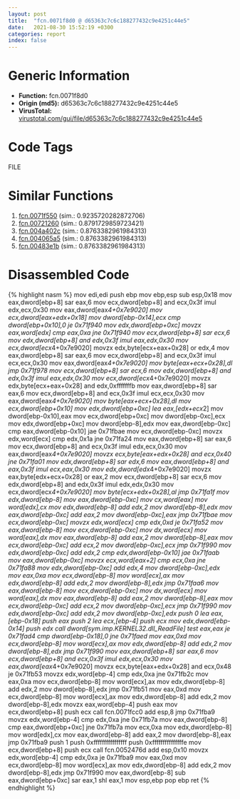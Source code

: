 ```yaml
---
layout: post
title:  "fcn.0071f8d0 @ d65363c7c6c188277432c9e4251c44e5"
date:   2021-08-30 15:52:19 +0300
categories: report
index: false
---
```


# Generic Information
- **Function:** fcn.0071f8d0
- **Origin (md5):** d65363c7c6c188277432c9e4251c44e5
- **VirusTotal:** [virustotal.com/gui/file/d65363c7c6c188277432c9e4251c44e5][virustotal_ref]

# Code Tags
<span class="tag" id="FILE">FILE</span>


# Similar Functions

1. [fcn.0071f550][similar_1_ref] (sim.: 0.9235720282872706)
2. [fcn.00721260][similar_2_ref] (sim.: 0.8791729859723421)
3. [fcn.004a402c][similar_3_ref] (sim.: 0.8763382961984313)
4. [fcn.004065a5][similar_4_ref] (sim.: 0.8763382961984313)
5. [fcn.00483e1b][similar_5_ref] (sim.: 0.8763382961984313)


# Disassembled Code

{% highlight nasm %}
mov edi,edi
push ebp
mov ebp,esp
sub esp,0x18
mov eax,dword[ebp+8]
sar eax,6
mov ecx,dword[ebp+8]
and ecx,0x3f
imul edx,ecx,0x30
mov eax,dword[eax*4+0x7e9020]
mov ecx,dword[eax+edx+0x18]
mov dword[ebp-0x14],ecx
cmp dword[ebp+0x10],0
je 0x71f940
mov edx,dword[ebp+0xc]
movzx eax,word[edx]
cmp eax,0xa
jne 0x71f940
mov ecx,dword[ebp+8]
sar ecx,6
mov edx,dword[ebp+8]
and edx,0x3f
imul eax,edx,0x30
mov ecx,dword[ecx*4+0x7e9020]
movzx edx,byte[ecx+eax+0x28]
or edx,4
mov eax,dword[ebp+8]
sar eax,6
mov ecx,dword[ebp+8]
and ecx,0x3f
imul ecx,ecx,0x30
mov eax,dword[eax*4+0x7e9020]
mov byte[eax+ecx+0x28],dl
jmp 0x71f978
mov ecx,dword[ebp+8]
sar ecx,6
mov edx,dword[ebp+8]
and edx,0x3f
imul eax,edx,0x30
mov ecx,dword[ecx*4+0x7e9020]
movzx edx,byte[ecx+eax+0x28]
and edx,0xfffffffb
mov eax,dword[ebp+8]
sar eax,6
mov ecx,dword[ebp+8]
and ecx,0x3f
imul ecx,ecx,0x30
mov eax,dword[eax*4+0x7e9020]
mov byte[eax+ecx+0x28],dl
mov ecx,dword[ebp+0x10]
mov edx,dword[ebp+0xc]
lea eax,[edx+ecx*2]
mov dword[ebp-0x10],eax
mov ecx,dword[ebp+0xc]
mov dword[ebp-0xc],ecx
mov edx,dword[ebp+0xc]
mov dword[ebp-8],edx
mov eax,dword[ebp-0xc]
cmp eax,dword[ebp-0x10]
jae 0x71fbae
mov ecx,dword[ebp-0xc]
movzx edx,word[ecx]
cmp edx,0x1a
jne 0x71fa24
mov eax,dword[ebp+8]
sar eax,6
mov ecx,dword[ebp+8]
and ecx,0x3f
imul edx,ecx,0x30
mov eax,dword[eax*4+0x7e9020]
movzx ecx,byte[eax+edx+0x28]
and ecx,0x40
jne 0x71fa01
mov edx,dword[ebp+8]
sar edx,6
mov eax,dword[ebp+8]
and eax,0x3f
imul ecx,eax,0x30
mov edx,dword[edx*4+0x7e9020]
movzx eax,byte[edx+ecx+0x28]
or eax,2
mov ecx,dword[ebp+8]
sar ecx,6
mov edx,dword[ebp+8]
and edx,0x3f
imul edx,edx,0x30
mov ecx,dword[ecx*4+0x7e9020]
mov byte[ecx+edx+0x28],al
jmp 0x71fa1f
mov edx,dword[ebp-8]
mov eax,dword[ebp-0xc]
mov cx,word[eax]
mov word[edx],cx
mov edx,dword[ebp-8]
add edx,2
mov dword[ebp-8],edx
mov eax,dword[ebp-0xc]
add eax,2
mov dword[ebp-0xc],eax
jmp 0x71fbae
mov ecx,dword[ebp-0xc]
movzx edx,word[ecx]
cmp edx,0xd
je 0x71fa52
mov eax,dword[ebp-8]
mov ecx,dword[ebp-0xc]
mov dx,word[ecx]
mov word[eax],dx
mov eax,dword[ebp-8]
add eax,2
mov dword[ebp-8],eax
mov ecx,dword[ebp-0xc]
add ecx,2
mov dword[ebp-0xc],ecx
jmp 0x71f990
mov edx,dword[ebp-0xc]
add edx,2
cmp edx,dword[ebp-0x10]
jae 0x71faab
mov eax,dword[ebp-0xc]
movzx ecx,word[eax+2]
cmp ecx,0xa
jne 0x71fa88
mov edx,dword[ebp-0xc]
add edx,4
mov dword[ebp-0xc],edx
mov eax,0xa
mov ecx,dword[ebp-8]
mov word[ecx],ax
mov edx,dword[ebp-8]
add edx,2
mov dword[ebp-8],edx
jmp 0x71faa6
mov eax,dword[ebp-8]
mov ecx,dword[ebp-0xc]
mov dx,word[ecx]
mov word[eax],dx
mov eax,dword[ebp-8]
add eax,2
mov dword[ebp-8],eax
mov ecx,dword[ebp-0xc]
add ecx,2
mov dword[ebp-0xc],ecx
jmp 0x71f990
mov edx,dword[ebp-0xc]
add edx,2
mov dword[ebp-0xc],edx
push 0
lea eax,[ebp-0x18]
push eax
push 2
lea ecx,[ebp-4]
push ecx
mov edx,dword[ebp-0x14]
push edx
call dword[sym.imp.KERNEL32.dll_ReadFile]
test eax,eax
je 0x71fad4
cmp dword[ebp-0x18],0
jne 0x71faed
mov eax,0xd
mov ecx,dword[ebp-8]
mov word[ecx],ax
mov edx,dword[ebp-8]
add edx,2
mov dword[ebp-8],edx
jmp 0x71f990
mov eax,dword[ebp+8]
sar eax,6
mov ecx,dword[ebp+8]
and ecx,0x3f
imul edx,ecx,0x30
mov eax,dword[eax*4+0x7e9020]
movzx ecx,byte[eax+edx+0x28]
and ecx,0x48
je 0x71fb53
movzx edx,word[ebp-4]
cmp edx,0xa
jne 0x71fb2c
mov eax,0xa
mov ecx,dword[ebp-8]
mov word[ecx],ax
mov edx,dword[ebp-8]
add edx,2
mov dword[ebp-8],edx
jmp 0x71fb51
mov eax,0xd
mov ecx,dword[ebp-8]
mov word[ecx],ax
mov edx,dword[ebp-8]
add edx,2
mov dword[ebp-8],edx
movzx eax,word[ebp-4]
push eax
mov ecx,dword[ebp+8]
push ecx
call fcn.0071fcc0
add esp,8
jmp 0x71fba9
movzx edx,word[ebp-4]
cmp edx,0xa
jne 0x71fb7a
mov eax,dword[ebp-8]
cmp eax,dword[ebp+0xc]
jne 0x71fb7a
mov ecx,0xa
mov edx,dword[ebp-8]
mov word[edx],cx
mov eax,dword[ebp-8]
add eax,2
mov dword[ebp-8],eax
jmp 0x71fba9
push 1
push 0xffffffffffffffff
push 0xfffffffffffffffe
mov ecx,dword[ebp+8]
push ecx
call fcn.0052476d
add esp,0x10
movzx edx,word[ebp-4]
cmp edx,0xa
je 0x71fba9
mov eax,0xd
mov ecx,dword[ebp-8]
mov word[ecx],ax
mov edx,dword[ebp-8]
add edx,2
mov dword[ebp-8],edx
jmp 0x71f990
mov eax,dword[ebp-8]
sub eax,dword[ebp+0xc]
sar eax,1
shl eax,1
mov esp,ebp
pop ebp
ret
{% endhighlight %}


[similar_1_ref]: /report/fcn.0071f550@d65363c7c6c188277432c9e4251c44e5
[similar_2_ref]: /report/fcn.00721260@d65363c7c6c188277432c9e4251c44e5
[similar_3_ref]: /report/fcn.004a402c@279a61b1e76da49531f1f16fd1102a2d
[similar_4_ref]: /report/fcn.004065a5@eb7f7fa38880dd66bab8caf5987e5b1a
[similar_5_ref]: /report/fcn.00483e1b@289859175c221b107317af7727d26c17
[virustotal_ref]: https://www.virustotal.com/gui/file/d65363c7c6c188277432c9e4251c44e5